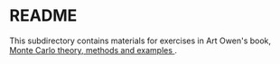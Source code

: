 # README

This subdirectory contains materials for exercises in Art Owen's book, [Monte Carlo theory, methods and examples
](https://statweb.stanford.edu/~owen/mc/).

